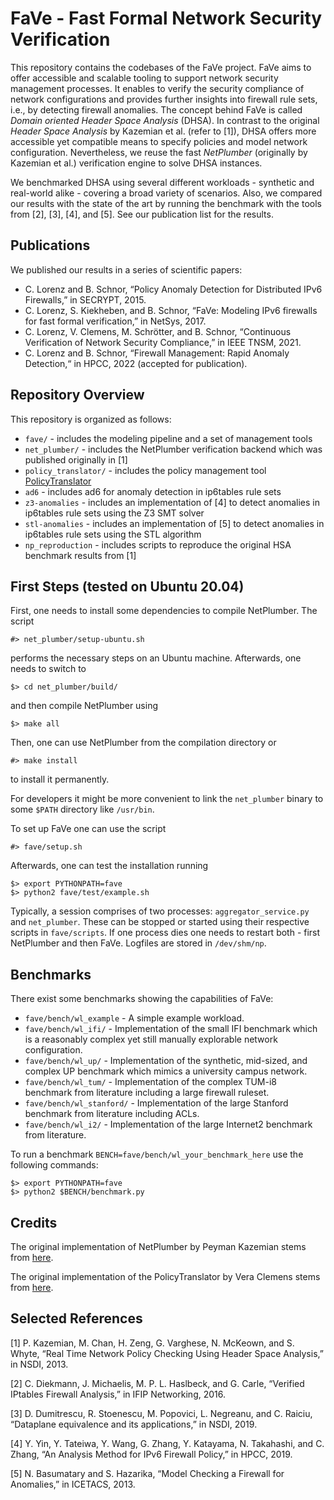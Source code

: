 # FaVe - Fast Formal Network Security Verification

This repository contains the codebases of the FaVe project.
FaVe aims to offer accessible and scalable tooling to support network security management processes.
It enables to verify the security compliance of network configurations and provides further insights into firewall rule sets, i.e., by detecting firewall anomalies.
The concept behind FaVe is called _Domain oriented Header Space Analysis_ (DHSA).
In contrast to the original _Header Space Analysis_ by Kazemian et al. (refer to [1]), DHSA offers more accessible yet compatible means to specify policies and model network configuration.
Nevertheless, we reuse the fast _NetPlumber_ (originally by Kazemian et al.) verification engine to solve DHSA instances.

We benchmarked DHSA using several different workloads - synthetic and real-world alike - covering a broad variety of scenarios.
Also, we compared our results with the state of the art by running the benchmark with the tools from [2], [3], [4], and [5].
See our publication list for the results.


## Publications

We published our results in a series of scientific papers:

 - C. Lorenz and B. Schnor, “Policy Anomaly Detection for Distributed IPv6 Firewalls,” in SECRYPT, 2015.
 - C. Lorenz, S. Kiekheben, and B. Schnor, “FaVe: Modeling IPv6 firewalls for fast formal verification,” in NetSys, 2017.
 - C. Lorenz, V. Clemens, M. Schrötter, and B. Schnor, “Continuous Verification of Network Security Compliance,” in IEEE TNSM, 2021.
 - C. Lorenz and B. Schnor, “Firewall Management: Rapid Anomaly Detection,“ in HPCC, 2022 (accepted for publication).


## Repository Overview

This repository is organized as follows:

 - `fave/` - includes the modeling pipeline and a set of management tools
 - `net_plumber/` - includes the NetPlumber verification backend which was published originally in [1]
 - `policy_translator/` - includes the policy management tool [PolicyTranslator](policy_translator/README.md)
 - `ad6` - includes ad6 for anomaly detection in ip6tables rule sets
 - `z3-anomalies` - includes an implementation of [4] to detect anomalies in ip6tables rule sets using the Z3 SMT solver
 - `stl-anomalies` - includes an implementation of [5] to detect anomalies in ip6tables rule sets using the STL algorithm
 - `np_reproduction` - includes scripts to reproduce the original HSA benchmark results from [1]


## First Steps (tested on Ubuntu 20.04)

First, one needs to install some dependencies to compile NetPlumber. The script

    #> net_plumber/setup-ubuntu.sh

performs the necessary steps on an Ubuntu machine. Afterwards, one needs to switch to

    $> cd net_plumber/build/

and then compile NetPlumber using

    $> make all

Then, one can use NetPlumber from the compilation directory or

    #> make install

to install it permanently.

For developers it might be more convenient to link the `net_plumber` binary to some `$PATH` directory like `/usr/bin`.


To set up FaVe one can use the script

    #> fave/setup.sh

Afterwards, one can test the installation running

    $> export PYTHONPATH=fave
    $> python2 fave/test/example.sh

Typically, a session comprises of two processes: `aggregator_service.py` and `net_plumber`. These can be stopped or started using their respective scripts in `fave/scripts`. If one process dies one needs to restart both - first NetPlumber and then FaVe. Logfiles are stored in `/dev/shm/np`.


## Benchmarks

There exist some benchmarks showing the capabilities of FaVe:

 - `fave/bench/wl_example` - A simple example workload.
 - `fave/bench/wl_ifi/` - Implementation of the small IFI benchmark which is a reasonably complex yet still manually explorable network configuration.
 - `fave/bench/wl_up/` - Implementation of the synthetic, mid-sized, and complex UP benchmark which mimics a university campus network.
 - `fave/bench/wl_tum/` - Implementation of the complex TUM-i8 benchmark from literature including a large firewall ruleset.
 - `fave/bench/wl_stanford/` - Implementation of the large Stanford benchmark from literature including ACLs.
 - `fave/bench/wl_i2/` - Implementation of the large Internet2 benchmark from literature.

To run a benchmark `BENCH=fave/bench/wl_your_benchmark_here` use the following commands:

    $> export PYTHONPATH=fave
    $> python2 $BENCH/benchmark.py


## Credits

The original implementation of NetPlumber by Peyman Kazemian stems from [here](https://bitbucket.org/peymank/hassel-public/wiki/Home).

The original implementation of the PolicyTranslator by Vera Clemens stems from [here](https://github.com/veracl/fave-policy-translator.git).


## Selected References

[1] P. Kazemian, M. Chan, H. Zeng, G. Varghese, N. McKeown, and S. Whyte, “Real Time Network Policy Checking Using Header Space Analysis,” in NSDI, 2013.

[2] C. Diekmann, J. Michaelis, M. P. L. Haslbeck, and G. Carle, “Verified IPtables Firewall Analysis,” in IFIP Networking, 2016.

[3] D. Dumitrescu, R. Stoenescu, M. Popovici, L. Negreanu, and C. Raiciu, “Dataplane equivalence and its applications,” in NSDI, 2019.

[4] Y. Yin, Y. Tateiwa, Y. Wang, G. Zhang, Y. Katayama, N. Takahashi, and C. Zhang, “An Analysis Method for IPv6 Firewall Policy,” in HPCC, 2019.

[5] N. Basumatary and S. Hazarika, “Model Checking a Firewall for Anomalies,” in ICETACS, 2013.

